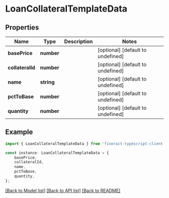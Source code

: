 # LoanCollateralTemplateData


## Properties

Name | Type | Description | Notes
------------ | ------------- | ------------- | -------------
**basePrice** | **number** |  | [optional] [default to undefined]
**collateralId** | **number** |  | [optional] [default to undefined]
**name** | **string** |  | [optional] [default to undefined]
**pctToBase** | **number** |  | [optional] [default to undefined]
**quantity** | **number** |  | [optional] [default to undefined]

## Example

```typescript
import { LoanCollateralTemplateData } from 'fineract-typescript-client';

const instance: LoanCollateralTemplateData = {
    basePrice,
    collateralId,
    name,
    pctToBase,
    quantity,
};
```

[[Back to Model list]](../README.md#documentation-for-models) [[Back to API list]](../README.md#documentation-for-api-endpoints) [[Back to README]](../README.md)
